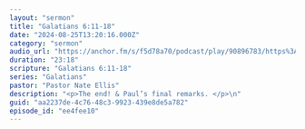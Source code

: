 ```yaml
---
layout: "sermon"
title: "Galatians 6:11-18"
date: "2024-08-25T13:20:16.000Z"
category: "sermon"
audio_url: "https://anchor.fm/s/f5d78a70/podcast/play/90896783/https%3A%2F%2Fd3ctxlq1ktw2nl.cloudfront.net%2Fstaging%2F2024-7-26%2F8cc7329d-1d99-0568-5fcd-ab2da15b4dac.m4a"
duration: "23:18"
scripture: "Galatians 6:11-18"
series: "Galatians"
pastor: "Pastor Nate Ellis"
description: "<p>The end! & Paul’s final remarks. </p>\n"
guid: "aa2237de-4c76-48c3-9923-439e8de5a782"
episode_id: "ee4fee10"
---
```


